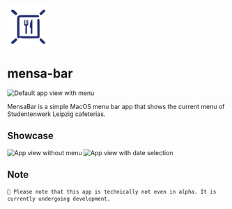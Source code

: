 <img width="96" alt="Logo" src="logo.png" />

# mensa-bar

<img width="376" alt="Default app view with menu" src="https://github.com/user-attachments/assets/66a1e4fa-ab97-4857-8f0d-057ce3f649b6" />

MensaBar is a simple MacOS menu bar app that shows the current menu of Studentenwerk Leipzig cafeterias.

## Showcase

<img width="325" alt="App view without menu" src="https://github.com/user-attachments/assets/4f984797-ff74-4bb4-9724-538193a6e35a" />
<img width="368" alt="App view with date selection" src="https://github.com/user-attachments/assets/a4d2c853-21ad-4e35-8e68-fabc8ed8918e" />

## Note

```
🙏 Please note that this app is technically not even in alpha. It is currently undergoing development.
```
